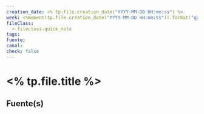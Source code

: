 ```yaml
---
creation_date: <% tp.file.creation_date("YYYY-MM-DD HH:mm:ss") %>
week: <%moment(tp.file.creation_date("YYYY-MM-DD HH:mm:ss")).format("gggg-[W]ww")%>
fileClass:
  - fileclass-quick_note
tags: 
fuente: 
canal: 
check: false
---
```


# <% tp.file.title %>



## Fuente(s)

